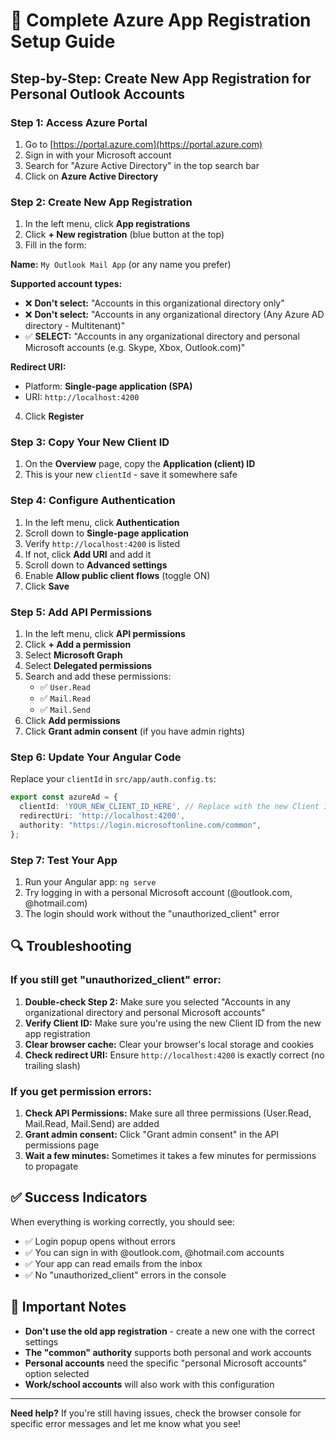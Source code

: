# 🔧 Complete Azure App Registration Setup Guide

## Step-by-Step: Create New App Registration for Personal Outlook Accounts

### Step 1: Access Azure Portal
1. Go to [https://portal.azure.com](https://portal.azure.com)
2. Sign in with your Microsoft account
3. Search for "Azure Active Directory" in the top search bar
4. Click on **Azure Active Directory**

### Step 2: Create New App Registration
1. In the left menu, click **App registrations**
2. Click **+ New registration** (blue button at the top)
3. Fill in the form:

**Name:** `My Outlook Mail App` (or any name you prefer)

**Supported account types:** 
- ❌ **Don't select:** "Accounts in this organizational directory only"
- ❌ **Don't select:** "Accounts in any organizational directory (Any Azure AD directory - Multitenant)"
- ✅ **SELECT:** "Accounts in any organizational directory and personal Microsoft accounts (e.g. Skype, Xbox, Outlook.com)"

**Redirect URI:**
- Platform: **Single-page application (SPA)**
- URI: `http://localhost:4200`

4. Click **Register**

### Step 3: Copy Your New Client ID
1. On the **Overview** page, copy the **Application (client) ID**
2. This is your new `clientId` - save it somewhere safe

### Step 4: Configure Authentication
1. In the left menu, click **Authentication**
2. Scroll down to **Single-page application**
3. Verify `http://localhost:4200` is listed
4. If not, click **Add URI** and add it
5. Scroll down to **Advanced settings**
6. Enable **Allow public client flows** (toggle ON)
7. Click **Save**

### Step 5: Add API Permissions
1. In the left menu, click **API permissions**
2. Click **+ Add a permission**
3. Select **Microsoft Graph**
4. Select **Delegated permissions**
5. Search and add these permissions:
   - ✅ `User.Read`
   - ✅ `Mail.Read`
   - ✅ `Mail.Send`
6. Click **Add permissions**
7. Click **Grant admin consent** (if you have admin rights)

### Step 6: Update Your Angular Code
Replace your `clientId` in `src/app/auth.config.ts`:

```typescript
export const azureAd = {
  clientId: 'YOUR_NEW_CLIENT_ID_HERE', // Replace with the new Client ID from Step 3
  redirectUri: 'http://localhost:4200',
  authority: "https://login.microsoftonline.com/common",
};
```

### Step 7: Test Your App
1. Run your Angular app: `ng serve`
2. Try logging in with a personal Microsoft account (@outlook.com, @hotmail.com)
3. The login should work without the "unauthorized_client" error

## 🔍 Troubleshooting

### If you still get "unauthorized_client" error:
1. **Double-check Step 2:** Make sure you selected "Accounts in any organizational directory and personal Microsoft accounts"
2. **Verify Client ID:** Make sure you're using the new Client ID from the new app registration
3. **Clear browser cache:** Clear your browser's local storage and cookies
4. **Check redirect URI:** Ensure `http://localhost:4200` is exactly correct (no trailing slash)

### If you get permission errors:
1. **Check API Permissions:** Make sure all three permissions (User.Read, Mail.Read, Mail.Send) are added
2. **Grant admin consent:** Click "Grant admin consent" in the API permissions page
3. **Wait a few minutes:** Sometimes it takes a few minutes for permissions to propagate

## ✅ Success Indicators

When everything is working correctly, you should see:
- ✅ Login popup opens without errors
- ✅ You can sign in with @outlook.com, @hotmail.com accounts
- ✅ Your app can read emails from the inbox
- ✅ No "unauthorized_client" errors in the console

## 🚨 Important Notes

- **Don't use the old app registration** - create a new one with the correct settings
- **The "common" authority** supports both personal and work accounts
- **Personal accounts** need the specific "personal Microsoft accounts" option selected
- **Work/school accounts** will also work with this configuration

---

**Need help?** If you're still having issues, check the browser console for specific error messages and let me know what you see!
